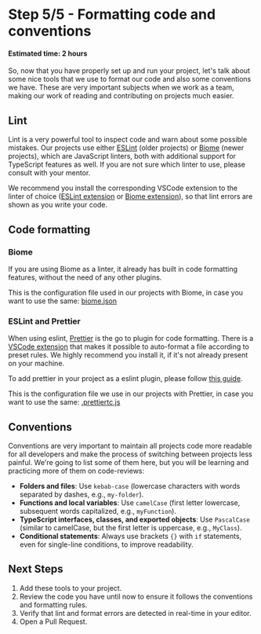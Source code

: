 # Step 5/5 - Formatting code and conventions
#### Estimated time: 2 hours

So, now that you have properly set up and run your project, let's talk about some nice tools that we use to format our code and also some conventions we have. These are very important subjects when we work as a team, making our work of reading and contributing on projects much easier.

## Lint

Lint is a very powerful tool to inspect code and warn about some possible mistakes. Our projects use either [ESLint](https://eslint.org/) (older projects) or [Biome](https://biomejs.dev/) (newer projects), which are JavaScript linters, both with additional support for TypeScript features as well. If you are not sure which linter to use, please consult with your mentor.

We recommend you install the corresponding VSCode extension to the linter of choice ([ESLint extension](https://marketplace.visualstudio.com/items?itemName=dbaeumer.vscode-eslint) or [Biome extension](https://marketplace.visualstudio.com/items/?itemName=biomejs.biome)), so that lint errors are shown as you write your code.

## Code formatting

### Biome

If you are using Biome as a linter, it already has built in code formatting features, without the need of any other plugins.

This is the configuration file used in our projects with Biome, in case you want to use the same: [biome.json](https://github.com/indigotech/template-react-web/blob/main/biome.json)

### ESLint and Prettier

When using eslint, [Prettier](https://prettier.io/) is the go to plugin for  code formatting. There is a [VSCode extension](https://marketplace.visualstudio.com/items?itemName=esbenp.prettier-vscode) that makes it possible to auto-format a file according to preset rules. We highly recommend you install it, if it's not already present on your machine. 

To add prettier in your project as a eslint plugin, please follow [this guide](https://github.com/prettier/eslint-plugin-prettier).

This is the configuration file we use in our projects with Prettier, in case you want to use the same: [.prettiertc.js](https://github.com/indigotech/template-react/blob/master/.prettierrc.js)

## Conventions

Conventions are very important to maintain all projects code more readable for all developers and make the process of switching between projects less painful. We're going to list some of them here, but you will be learning and practicing more of them on code-reviews:

- **Folders and files**: Use `kebab-case` (lowercase characters with words separated by dashes, e.g., `my-folder`).
- **Functions and local variables**: Use `camelCase` (first letter lowercase, subsequent words capitalized, e.g., `myFunction`).
- **TypeScript interfaces, classes, and exported objects**: Use `PascalCase` (similar to camelCase, but the first letter is uppercase, e.g., `MyClass`).
- **Conditional statements**: Always use brackets `{}` with `if` statements, even for single-line conditions, to improve readability.

## Next Steps

1. Add these tools to your project.
2. Review the code you have until now to ensure it follows the conventions and formatting rules.
3. Verify that lint and format errors are detected in real-time in your editor.
4. Open a Pull Request.
